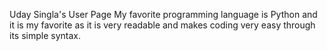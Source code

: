 Uday Singla's User Page
My favorite programming language is Python and it is my favorite as it is very readable and makes coding very easy through its simple syntax.